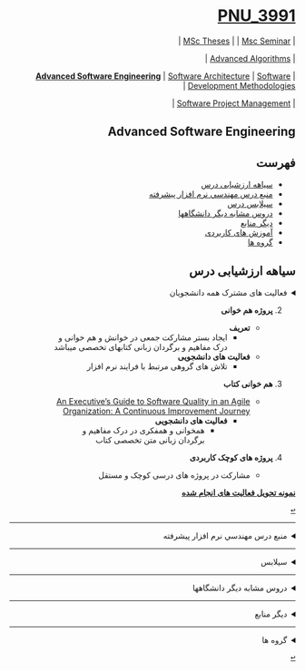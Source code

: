 <div dir="rtl">

<a name="TOC"></a>
# [PNU_3991](https://github.com/AliRazavi-edu/PNU_3991#TOC)
| [MSc Theses](https://github.com/AliRazavi-edu/PNU_3991/blob/master/_MSc/Theses/readme.md#TOC) | 
| [Msc Seminar](https://github.com/AliRazavi-edu/PNU_3991/blob/master/_MSc/Seminar/README.md#TOC) |
 
| [Advanced Algorithms](https://github.com/AliRazavi-edu/PNU_3991/blob/master/_MSc/AdvancedAlgorithms/README.md#TOC) |
 
| [**Advanced Software Engineering**](https://github.com/AliRazavi-edu/PNU_3991/blob/master/_MSc/AdvancedSoftwareEngineering/README.md#TOC) | 
[Software Architecture](https://github.com/AliRazavi-edu/PNU_3991/blob/master/_MSc/SoftwareArchitecture/README.md#TOC) | 
[Software Development Methodologies](https://github.com/AliRazavi-edu/PNU_3991/blob/master/_MSc/SoftwareDevelopmentMethodologies/README.md#TOC) |
 
| [Software Project Management](https://github.com/AliRazavi-edu/PNU_3991/blob/master/_MSc/SoftwareProjectManagement/README.md#TOC) |

## Advanced Software Engineering
## فهرست
- [سیاهه ارزشیابی درس](#Evaluation)
- [منبع درس  مهندسي نرم افزار پيشرفته](#CourseRef)
- [سیلابس درس](#Curriculum)
- [دروس مشابه دیگر دانشگاهها](#RelatedCourses)
- [دیگر منابع](#RelatedRef)
- [آموزش های کاربردی](#eLearning)
- [گروه ها](#Groups)

<a name="Evaluation"></a>
## سیاهه ارزشیابی درس

<details>
    <summary>فعالیت های مشترک همه دانشجویان</summary>
    
1. **فعالیت های مشترک همه دانشجویان**
    1. ساخت اکانت گیت هاب
    2. [آموزش گیت در سایت پچ ورک](http://jlord.us/patchwork/)
    3. ارائه رزومه
    4. ارائه انگیزه نامه
    5. ایجاد ریپازیتوری PNU_3991_AR
    6. [گذراندن دوره js از سایت سولولرن](http://Sololearn.com)
    7. مشارکت در گروهای درسی

</details>
    
2. **پروژه هم خوانی**
      - **تعریف** 
          - ایجاد بستر مشارکت جمعی در خوانش و هم خوانی و درک مفاهیم و برگردان زبانی کتابهای تخصصی میباشد 
      - **فعالیت های دانشجویی** 
           - تلاش های گروهی مرتبط با فرایند نرم افزار

3. **هم خوانی کتاب**
    - [An Executive’s Guide to Software Quality in an Agile Organization: A Continuous Improvement Journey](http://library.lol/main/01157942A7F8B2FAAA9F6DB6F7F5C2A7) 
      - **فعالیت های دانشجویی** 
           - همخوانی و همفکری در درک مفاهیم و برگردان زبانی متن تخصصی کتاب

4. **پروژه های کوچک کاربردی**
    - مشارکت در پروژه های درسی کوچک و مستقل

[**نمونه تحویل فعالیت های انجام شده**](https://github.com/saharzeinivand/PNU_3991_AR/)

[<kbd>↩</kbd>](#TOC)

-----------------
<a name="CourseRef"></a>
<details>
    <summary>منبع درس  مهندسي نرم افزار پيشرفته</summary>

>## (منبع درس  مهندسي نرم افزار پيشرفته (  1115026-01   

- [پاورپوینت ها](http://ceit.aut.ac.ir/~91131079/SE2/SE2%20Website/Other%20Slides/Pressman7.rar)
    
##    (Software Engineering ٧th Edition -Roger S. Pressman)
<a href="http://engineersrepository.blog.ir/post/15"><img src="https://github.com/AliRazavi-edu/PNU_3991/blob/master/_Image/software.png"> </a>
## Table of contents
- CHAPTER 1 SOFTWARE AND SOFTWARE ENGINEERING 

### PART ONE THE SOFTWARE PROCESS 
- CHAPTER 2 PROCESS MODELS
- CHAPTER 3 AGILE DEVELOPMENT

### PART TWO MODELING
- CHAPTER 4 PRINCIPLES THAT GUIDE PRACTICE
- CHAPTER 5 UNDERSTANDING REQUIREMENTS
- CHAPTER 6 REQUIREMENTS MODELING: SCENARIOS, INFORMATION,AND ANALYSIS CLASSES
- CHAPTER 7 REQUIREMENTS MODELING: FLOW, BEHAVIOR, PATTERNS,AND WEBAPPS
- CHAPTER 8 DESIGN CONCEPTS
- CHAPTER 9 ARCHITECTURAL DESIGN
- CHAPTER 10 COMPONENT-LEVEL DESIGN
- CHAPTER 11 USER INTERFACE DESIGN
- CHAPTER 12 PATTERN-BASED DESIGN
- CHAPTER 13 WEBAPP DESIGN

### PART THREE QUALITY MANAGEMENT
- CHAPTER 14 QUALITY CONCEPTS
- CHAPTER 15 REVIEW TECHNIQUES
- CHAPTER 16 SOFTWARE QUALITY ASSURANCE
- CHAPTER 17 SOFTWARE TESTING STRATEGIES
- CHAPTER 18 TESTING CONVENTIONAL APPLICATIONS
- CHAPTER 19 TESTING OBJECT-ORIENTED APPLICATIONS
- CHAPTER 20 TESTING WEB APPLICATIONS
- CHAPTER 21 FORMAL MODELING AND VERIFICATION
- CHAPTER 22 SOFTWARE CONFIGURATION MANAGEMENT
- CHAPTER 23 PRODUCT METRICS
### PART FOUR MANAGING SOFTWARE PROJECTS
- [CHAPTER 24 PROJECT MANAGEMENT CONCEPTS **]()
- [CHAPTER 25 PROCESS AND PROJECT METRICS **]()
- [CHAPTER 26 ESTIMATION FOR SOFTWARE PROJECTS **]()
- [CHAPTER 27 PROJECT SCHEDULING **]()
- [CHAPTER 28 RISK MANAGEMENT **]()
- [CHAPTER 29 MAINTENANCE AND REENGINEERING **]()
### PART FIVE ADVANCED TOPICS
- [CHAPTER 30 SOFTWARE PROCESS IMPROVEMENT **]()
- [CHAPTER 31 EMERGING TRENDS IN SOFTWARE ENGINEERING **]()
- [CHAPTER 32 CONCLUDING COMMENTS **]()
### APPENDIX 1 AN INTRODUCTION TO UML
### APPENDIX 2 OBJECT-ORIENTED CONCEPTS
### REFERENCES
### INDEX

[<kbd>↩</kbd>](#TOC)

</details>

-------------------
<a name="Curriculum"></a>
<details>
    <summary>سیلابس</summary>

>## [سیلابس وزرات علوم برای درس مهندسي نرم افزار پيشرفته](https://github.com/AliRazavi-edu/PNU_3991/blob/master/_Syllabus/Educ_1140_0_ASE.pdf)  

[<kbd>↩</kbd>](#TOC)
</details>

--------------------
<a name="RelatedCourses"></a>
<details>
    <summary>دروس مشابه دیگر دانشگاهها</summary>

>## دروس مشابه

- [مهندسی نرم افزار 2 دانشگاه امیرکبیر](http://ceit.aut.ac.ir/~91131079/SE2/SE2%20Website/index.html)

[<kbd>↩</kbd>](#TOC)
</details>

---
<a name="RelatedRef"></a>
<details>
    <summary>دیگر منابع</summary>

>## دیگر منابع

- [Sommerville Slides(9th Edition) ](http://ceit.aut.ac.ir/~91131079/SE2/SE2%20Website/Other%20Slides/Ian%20Sommerville%20-%20Software%20Engineering%20-%209th%20Edition.zip)
- [Whitten-Bentley Slides (7th Edition)](http://ceit.aut.ac.ir/~91131079/SE2/SE2%20Website/Other%20Slides/Bentley.rar)

[<kbd>↩</kbd>](#TOC)
</details>

-----------------------

<a name="Groups"></a>
<details>
    <summary>گروه ها</summary>

## گروه ها

<a name="G-A01"></a>
1. G-A01
    1. [_ASE-04_اميد اكبرزاده](https://github.com/AliRazavi-edu/PNU_3991/tree/master/_MSc/AdvancedSoftwareEngineering/1115026_01/04_%D8%A7%D9%85%D9%8A%D8%AF%20%D8%A7%D9%83%D8%A8%D8%B1%D8%B2%D8%A7%D8%AF%D9%87) 
    1. [_ASE-02_فهيمه ابوحمزه](https://github.com/AliRazavi-edu/PNU_3991/tree/master/_MSc/AdvancedSoftwareEngineering/1115026_01/02_%D9%81%D9%87%D9%8A%D9%85%D9%87%20%D8%A7%D8%A8%D9%88%D8%AD%D9%85%D8%B2%D9%87)
    1. [_ASE-12_عليرضا خواجه گي](https://github.com/AliRazavi-edu/PNU_3991/tree/master/_MSc/AdvancedSoftwareEngineering/1115026_01/12_%D8%B9%D9%84%D9%8A%D8%B1%D8%B6%D8%A7%20%D8%AE%D9%88%D8%A7%D8%AC%D9%87%20%DA%AF%D9%8A)
    1. [_ASE-15_سحر زيني وندمقدم](https://github.com/AliRazavi-edu/PNU_3991/tree/master/_MSc/AdvancedSoftwareEngineering/1115026_01/16_%D8%B3%D8%AD%D8%B1%20%D8%B2%D9%8A%D9%86%D9%8A%20%D9%88%D9%86%D8%AF%D9%85%D9%82%D8%AF%D9%85)       
    1. [_ASE-23_كلثوم محمدي](https://github.com/AliRazavi-edu/PNU_3991/tree/master/_MSc/AdvancedSoftwareEngineering/1115026_01/24_%D9%83%D9%84%D8%AB%D9%88%D9%85%20%D9%85%D8%AD%D9%85%D8%AF%D9%8A) 
    
[<kbd>↩</kbd>](#TOC)
      
<a name="G-A02"></a>

2. G-A02
    1. [_ASE-07_مرضيه بهالوهوره](https://github.com/AliRazavi-edu/PNU_3991/tree/master/_MSc/AdvancedSoftwareEngineering/1115026_01/07_%D9%85%D8%B1%D8%B6%D9%8A%D9%87%20%D8%A8%D9%87%D8%A7%D9%84%D9%88%D9%87%D9%88%D8%B1%D9%87)
    1. [_ASE-08_بهرام بهنژاد](https://github.com/AliRazavi-edu/PNU_3991/tree/master/_MSc/AdvancedSoftwareEngineering/1115026_01/08_%D8%A8%D9%87%D8%B1%D8%A7%D9%85%20%D8%A8%D9%87%D9%86%DA%98%D8%A7%D8%AF)    
    1. [_ASE-14_عليرضا رزمجو](https://github.com/AliRazavi-edu/PNU_3991/tree/master/_MSc/AdvancedSoftwareEngineering/1115026_01/14_%D8%B9%D9%84%D9%8A%D8%B1%D8%B6%D8%A7%20%D8%B1%D8%B2%D9%85%D8%AC%D9%88)        
    1. [_ASE-13_صديقه دارايي زاده](https://github.com/AliRazavi-edu/PNU_3991/tree/master/_MSc/AdvancedSoftwareEngineering/1115026_01/13_%D8%B5%D8%AF%D9%8A%D9%82%D9%87%20%D8%AF%D8%A7%D8%B1%D8%A7%D9%8A%D9%8A%20%D8%B2%D8%A7%D8%AF%D9%87) 
    1. [_ASE-05_زهرا باقري نسب](https://github.com/AliRazavi-edu/PNU_3991/tree/master/_MSc/AdvancedSoftwareEngineering/1115026_01/05_%D8%B2%D9%87%D8%B1%D8%A7%20%D8%A8%D8%A7%D9%82%D8%B1%D9%8A%20%D9%86%D8%B3%D8%A8)
    
[<kbd>↩</kbd>](#TOC)

<a name="G-A03"></a>

3. G-A03
    1. [_ASE-01_زهرا ابراهيمي كندجي](https://github.com/AliRazavi-edu/PNU_3991/tree/master/_MSc/AdvancedSoftwareEngineering/1115026_01/01_%D8%B2%D9%87%D8%B1%D8%A7%20%D8%A7%D8%A8%D8%B1%D8%A7%D9%87%D9%8A%D9%85%D9%8A%20%D9%83%D9%86%D8%AF%D8%AC%D9%8A)
    1. [_ASE-06_سالار بهادر](https://github.com/AliRazavi-edu/PNU_3991/tree/master/_MSc/AdvancedSoftwareEngineering/1115026_01/06_%D8%B3%D8%A7%D9%84%D8%A7%D8%B1%20%D8%A8%D9%87%D8%A7%D8%AF%D8%B1)       
    1. [_ASE-09_سپهر ترابي](https://github.com/AliRazavi-edu/PNU_3991/tree/master/_MSc/AdvancedSoftwareEngineering/1115026_01/09_%D8%B3%D9%BE%D9%87%D8%B1%20%D8%AA%D8%B1%D8%A7%D8%A8%D9%8A)
    1. [_ASE-10_شاهين جلالي قره موسي](https://github.com/AliRazavi-edu/PNU_3991/tree/master/_MSc/AdvancedSoftwareEngineering/1115026_01/10_%D8%B4%D8%A7%D9%87%D9%8A%D9%86%20%D8%AC%D9%84%D8%A7%D9%84%D9%8A%20%D9%82%D8%B1%D9%87%20%D9%85%D9%88%D8%B3%D9%8A)    
    1. [_ASE-21_سيدرضا علويان زو](https://github.com/AliRazavi-edu/PNU_3991/tree/master/_MSc/AdvancedSoftwareEngineering/1115026_01/21_%D8%B3%D9%8A%D8%AF%D8%B1%D8%B6%D8%A7%20%D8%B9%D9%84%D9%88%D9%8A%D8%A7%D9%86%20%D8%B2%D9%88)   
    
[<kbd>↩</kbd>](#TOC)
  
<a name="G-A04"></a>

4. G-A04
    1. [_ASE-17_مجید رضا سه پنج](https://github.com/AliRazavi-edu/PNU_3991/tree/master/_MSc/AdvancedSoftwareEngineering/1115026_01/17_%D9%85%D8%AC%D9%8A%D8%AF%D8%B1%D8%B6%D8%A7%20%D8%B3%D9%87%20%D9%BE%D9%86%D8%AC)    
    1. [_ASE-]()    
    1. [_ASE-]()    
    1. [_ASE-]()
    1. [_ASE-]()
    
[<kbd>↩</kbd>](#TOC)
    
<a name="G-A05"></a>

5. G-A05
    1. [_ASE-]()    
    1. [_ASE-]()   
    1. [_ASE-]()   
    1. [_ASE-]()
    
[<kbd>↩</kbd>](#TOC)
    
<a name="G-A06"></a>

6. G-A06
    1. [_ASE-]()    
    1. [_ASE-]()   
    1. [_ASE-]()   
    1. [_ASE-]()

</details>


[<kbd>↩</kbd>](#TOC)

<div>
